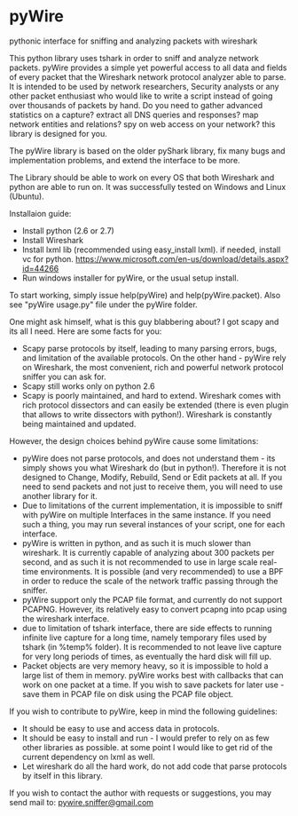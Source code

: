 # pyWire
pythonic interface for sniffing and analyzing packets with wireshark

This python library uses tshark in order to sniff and analyze network packets.
pyWire provides a simple yet powerful access to all data and fields of every packet that the Wireshark network protocol analyzer able to parse.
It is intended to be used by network researchers, Security analysts or any other packet enthusiast who would like to write a script instead of going over thousands of packets by hand.
Do you need to gather advanced statistics on a capture? extract all DNS queries and responses? map network entities and relations? spy on web access on your network? this library is designed for you. 

The pyWire library is based on the older pyShark library, fix many bugs and implementation problems, and extend the interface to be more.

The Library should be able to work on every OS that both Wireshark and python are able to run on. It was successfully tested on Windows and Linux (Ubuntu).

Installaion guide:
- Install python (2.6 or 2.7)
- Install Wireshark
- Install lxml lib (recommended using easy_install lxml). if needed, install vc for python. https://www.microsoft.com/en-us/download/details.aspx?id=44266
- Run windows installer for pyWire, or the usual setup install.

To start working, simply issue help(pyWire) and help(pyWire.packet).
Also see "pyWire usage.py" file under the pyWire folder.


One might ask himself, what is this guy blabbering about? I got scapy and its all I need. Here are some facts for you:
- Scapy parse protocols by itself, leading to many parsing errors, bugs, and limitation of the available protocols. On the other hand - pyWire rely on Wireshark, the most convenient, rich and powerful network protocol sniffer you can ask for. 
- Scapy still works only on python 2.6
- Scapy is poorly maintained, and hard to extend. Wireshark comes with rich protocol dissectors and can easily be extended (there is even plugin that allows to write dissectors with python!). Wireshark is constantly being maintained and updated. 

However, the design choices behind pyWire cause some limitations:
- pyWire does not parse protocols, and does not understand them - its simply shows you what Wireshark do (but in python!). Therefore it is not designed to Change, Modify, Rebuild, Send or Edit packets at all. If you need to send packets and not just to receive them, you will need to use another library for it.
- Due to limitations of the current implementation, it is impossible to sniff with pyWire on multiple Interfaces in the same instance. If you need such a thing, you may run several instances of your script, one for each interface. 
- pyWire is written in python, and as such it is much slower than wireshark.  It is currently capable of analyzing about 300 packets per second, and as such it is not recommended to use in large scale real-time environments. It is possible (and very recommended) to use a BPF in order to reduce the scale of the network traffic passing through the sniffer.
- pyWire support only the PCAP file format, and currently do not support PCAPNG. However, its relatively easy to convert pcapng into pcap using the wireshark interface.
- due to limitation of tshark interface, there are side effects to running infinite live capture for a long time, namely temporary files used by tshark (in %temp% folder). It is recommended to not leave live capture for very long periods of times, as eventually the hard disk will fill up.
- Packet objects are very memory heavy, so it is impossible to hold a large list of them in memory. pyWire works best with callbacks that can work on one packet at a time. If you wish to save packets for later use - save them in PCAP file on disk using the PCAP file object.

If you wish to contribute to pyWire, keep in mind the following guidelines:
- It should be easy to use and access data in protocols.
- It should be easy to install and run - I would prefer to rely on as few other libraries as possible. at some point I would like to get rid of the current dependency on lxml as well.
- Let wireshark do all the hard work, do not add code that parse protocols by itself in this library.

If you wish to contact the author with requests or suggestions, you may send mail to:
pywire.sniffer@gmail.com
